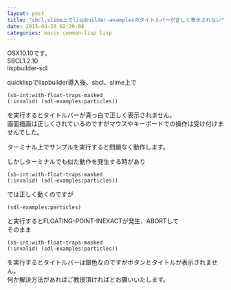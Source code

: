 ```yaml
---
layout: post
title: "sbcl,slime上でlispbuilder-examplesのタイトルバーが正しく表示されない"
date: 2015-04-28 02:29:08
categories: macos common-lisp lisp
---
```

<p>OSX10.10です。<br>
 SBCL1.2.10<br>
 lispbuilder-sdl</p>

<p>quicklispでlispbuilder導入後、sbcl、slime上で</p>

<pre><code>(sb-int:with-float-traps-masked
(:invalid) (sdl-examples:particles))
</code></pre>

<p>を実行するとタイトルバーが真っ白で正しく表示されません。<br>
画面描画は正しくされているのですがマウスやキーボードでの操作は受け付けませんでした。</p>

<p>ターミナル上でサンプルを実行すると問題なく動作します。</p>

<p>しかしターミナルでも似た動作を発生する時があり</p>

<pre><code>(sb-int:with-float-traps-masked
(:invalid) (sdl-examples:particles))
</code></pre>

<p>では正しく動くのですが</p>

<pre><code>(sdl-examples:particles)
</code></pre>

<p>と実行するとFLOATING-POINT-INEXACTが発生、ABORTして<br>
そのまま</p>

<pre><code>(sb-int:with-float-traps-masked
(:invalid) (sdl-examples:particles))
</code></pre>

<p>を実行するとタイトルバーは銀色なのですがボタンとタイトルが表示されません。<br>
 何か解決方法があればご教授頂ければとお願いいたします。</p>
